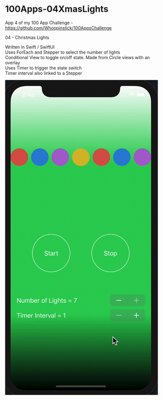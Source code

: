 # 100Apps-04XmasLights

App 4 of my 100 App Challenge - https://github.com/Whoopinstick/100AppsChallenge

04 - Christmas Lights

Written in Swift / SwiftUI <br>
Uses ForEach and Stepper to select the number of lights <br>
Conditional View to toggle on/off state.  Made from Circle views with an overlay <br>
Uses Timer to trigger the state switch <br>
Timer interval also linked to a Stepper <br>

![Lights](./ChristmasLights.gif)
